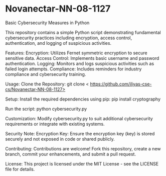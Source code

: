# Novanectar-NN-08-1127
Basic Cybersecurity Measures in Python

This repository contains a simple Python script demonstrating fundamental cybersecurity practices including encryption, access control, authentication, and logging of suspicious activities.

Features:
Encryption: Utilizes Fernet symmetric encryption to secure sensitive data.
Access Control: Implements basic username and password authentication.
Logging: Monitors and logs suspicious activities such as failed login attempts.
Compliance: Includes reminders for industry compliance and cybersecurity training.

Usage:
Clone the Repository: git clone < https://github.com/iliyas-cse-cs/Novanectar-NN-08-1127>

Setup:
Install the required dependencies using pip:
pip install cryptography

Run the script: python cybersecurity.py

Customization: Modify cybersecurity.py to suit additional cybersecurity requirements or integrate with existing systems.

Security Note:
Encryption Key: Ensure the encryption key (key) is stored securely and not exposed in code or shared publicly.

Contributing:
Contributions are welcome! Fork this repository, create a new branch, commit your enhancements, and submit a pull request.

License:
This project is licensed under the MIT License - see the LICENSE file for details.



